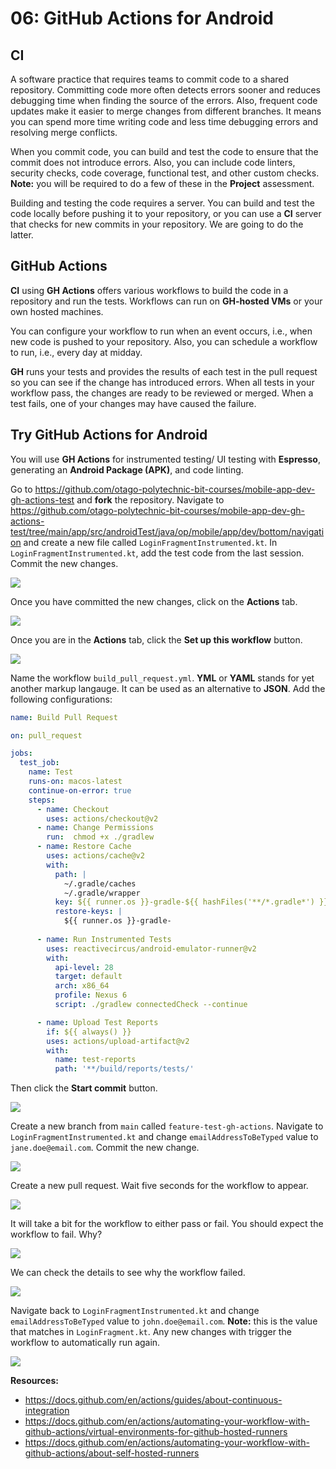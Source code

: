 # 06: GitHub Actions for Android

## CI

A software practice that requires teams to commit code to a shared repository. Committing code more often detects errors sooner and reduces debugging time when finding the source of the errors. Also, frequent code updates make it easier to merge changes from different branches. It means you can spend more time writing code and less time debugging errors and resolving merge conflicts.

When you commit code, you can build and test the code to ensure that the commit does not introduce errors. Also, you can include code linters, security checks, code coverage, functional test, and other custom checks. **Note:** you will be required to do a few of these in the **Project** assessment.

Building and testing the code requires a server. You can build and test the code locally before pushing it to your repository, or you can use a **CI** server that checks for new commits in your repository. We are going to do the latter.

## GitHub Actions

**CI** using **GH Actions** offers various workflows to build the code in a repository and run the tests. Workflows can run on **GH-hosted VMs** or your own hosted machines.

You can configure your workflow to run when an event occurs, i.e., when new code is pushed to your repository. Also, you can schedule a workflow to run, i.e., every day at midday.

**GH** runs your tests and provides the results of each test in the pull request so you can see if the change has introduced errors. When all tests in your workflow pass, the changes are ready to be reviewed or merged. When a test fails, one of your changes may have caused the failure.

## Try GitHub Actions for Android

You will use **GH Actions** for instrumented testing/ UI testing with **Espresso**, generating an **Android Package (APK)**, and code linting.

Go to https://github.com/otago-polytechnic-bit-courses/mobile-app-dev-gh-actions-test and **fork** the repository. Navigate to https://github.com/otago-polytechnic-bit-courses/mobile-app-dev-gh-actions-test/tree/main/app/src/androidTest/java/op/mobile/app/dev/bottom/navigation and create a new file called `LoginFragmentInstrumented.kt`. In `LoginFragmentInstrumented.kt`, add the test code from the last session. Commit the new changes.

<img src="../resources/img/06-gh-actions-for-android/fork-repository.PNG" />

Once you have committed the new changes, click on the **Actions** tab.

<img src="../resources/img/06-gh-actions-for-android/actions.PNG" />

Once you are in the **Actions** tab, click the **Set up this workflow** button.

<img src="../resources/img/06-gh-actions-for-android/setup-workflow.PNG" />

Name the workflow `build_pull_request.yml`. **YML** or **YAML** stands for yet another markup langauge. It can be used as an alternative to **JSON**. Add the following configurations:

```yml
name: Build Pull Request

on: pull_request

jobs:
  test_job:
    name: Test
    runs-on: macos-latest
    continue-on-error: true
    steps:
      - name: Checkout
        uses: actions/checkout@v2
      - name: Change Permissions
        run:  chmod +x ./gradlew
      - name: Restore Cache
        uses: actions/cache@v2
        with:
          path: |
            ~/.gradle/caches
            ~/.gradle/wrapper
          key: ${{ runner.os }}-gradle-${{ hashFiles('**/*.gradle*') }}
          restore-keys: |
            ${{ runner.os }}-gradle-
            
      - name: Run Instrumented Tests
        uses: reactivecircus/android-emulator-runner@v2
        with:
          api-level: 28
          target: default
          arch: x86_64
          profile: Nexus 6
          script: ./gradlew connectedCheck --continue

      - name: Upload Test Reports
        if: ${{ always() }}
        uses: actions/upload-artifact@v2
        with:
          name: test-reports
          path: '**/build/reports/tests/'
```

Then click the **Start commit** button.

<img src="../resources/img/06-gh-actions-for-android/commit-workflow.PNG" />

Create a new branch from `main` called `feature-test-gh-actions`. Navigate to `LoginFragmentInstrumented.kt` and change `emailAddressToBeTyped` value to `jane.doe@email.com`. Commit the new change.

<img src="../resources/img/06-gh-actions-for-android/update-login-fragment-test.PNG" />

Create a new pull request. Wait five seconds for the workflow to appear.

<img src="../resources/img/06-gh-actions-for-android/running-job.PNG" />

It will take a bit for the workflow to either pass or fail. You should expect the workflow to fail. Why?

<img src="../resources/img/06-gh-actions-for-android/job-failed.PNG" />

We can check the details to see why the workflow failed.

<img src="../resources/img/06-gh-actions-for-android/job-failed-details.PNG" />

Navigate back to `LoginFragmentInstrumented.kt` and change `emailAddressToBeTyped` value to `john.doe@email.com`. **Note:** this is the value that matches in `LoginFragment.kt`. Any new changes with trigger the workflow to automatically run again. 

<img src="../resources/img/06-gh-actions-for-android/job-passed.PNG" />

**Resources:** 
- https://docs.github.com/en/actions/guides/about-continuous-integration
- https://docs.github.com/en/actions/automating-your-workflow-with-github-actions/virtual-environments-for-github-hosted-runners
- https://docs.github.com/en/actions/automating-your-workflow-with-github-actions/about-self-hosted-runners
